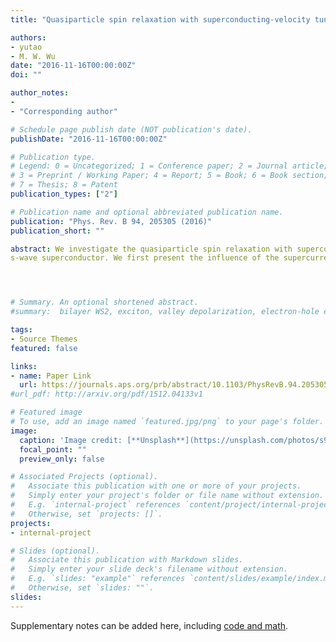 ```yaml
---
title: "Quasiparticle spin relaxation with superconducting-velocity tunable state in GaAs (100) quantum wells in proximity to s-wave superconductor"

authors:
- yutao
- M. W. Wu
date: "2016-11-16T00:00:00Z"
doi: ""

author_notes:
- 
- "Corresponding author"

# Schedule page publish date (NOT publication's date).
publishDate: "2016-11-16T00:00:00Z"

# Publication type.
# Legend: 0 = Uncategorized; 1 = Conference paper; 2 = Journal article;
# 3 = Preprint / Working Paper; 4 = Report; 5 = Book; 6 = Book section;
# 7 = Thesis; 8 = Patent
publication_types: ["2"]

# Publication name and optional abbreviated publication name.
publication: "Phys. Rev. B 94, 205305 (2016)"
publication_short: ""

abstract: We investigate the quasiparticle spin relaxation with superconducting-velocity–tunable state in GaAs (100) quantum wells in proximity to an 
s-wave superconductor. We first present the influence of the supercurrent on the quasiparticle state in GaAs (100) quantum wells, which can be tuned by the superconducting velocity. Rich features such as the suppressed Cooper pairings, large quasiparticle density and nonmonotonically tunable momentum current can be realized by varying the superconducting velocity. In the degenerate regime, the quasiparticle Fermi surface is composed by two arcs, referred to as Fermi arcs, which are contributed by the electron- and holelike branches. The Dyakonov-Perel spin relaxation is then explored, and intriguing physics is revealed when the Fermi arc emerges. Specifically, when the order parameter tends to zero, it is found that the branch-mixing scattering is forbidden in the quasielectron band. When the condensation process associated with the annihilation of the quasielectron and quasihole is slow, this indicates that the electron- and holelike Fermi arcs in the quasielectron band are independent. The open structure of the Fermi arc leads to the nonzero angular average of the effective magnetic field due to the spin-orbit coupling, which acts as an effective Zeeman field. This Zeeman field leads to spin oscillations even in the strong-scattering regime. Moreover, in the strong-scattering regime, we show that the open structure of the Fermi arc also leads to the insensitiveness of the spin relaxation to the momentum scattering, in contrast to the conventional motional narrowing situation. Nevertheless, with a finite order parameter, the branch-mixing scattering can be triggered, opening the interbranch spin relaxation channel, which is dominant in the strong-scattering regime. In contrast to the situation with an extremely small order parameter, due to the interbranch channel, the spin oscillations vanish and the spin relaxation exhibits a motional narrowing feature in the strong-scattering regime.




# Summary. An optional shortened abstract.
#summary:  bilayer WS2, exciton, valley depolarization, electron-hole exchange interactions.

tags:
- Source Themes
featured: false

links:
- name: Paper Link
  url: https://journals.aps.org/prb/abstract/10.1103/PhysRevB.94.205305
#url_pdf: http://arxiv.org/pdf/1512.04133v1

# Featured image
# To use, add an image named `featured.jpg/png` to your page's folder. 
image:
  caption: 'Image credit: [**Unsplash**](https://unsplash.com/photos/s9CC2SKySJM)'
  focal_point: ""
  preview_only: false

# Associated Projects (optional).
#   Associate this publication with one or more of your projects.
#   Simply enter your project's folder or file name without extension.
#   E.g. `internal-project` references `content/project/internal-project/index.md`.
#   Otherwise, set `projects: []`.
projects:
- internal-project

# Slides (optional).
#   Associate this publication with Markdown slides.
#   Simply enter your slide deck's filename without extension.
#   E.g. `slides: "example"` references `content/slides/example/index.md`.
#   Otherwise, set `slides: ""`.
slides:
---
```


Supplementary notes can be added here, including [code and math](https://sourcethemes.com/academic/docs/writing-markdown-latex/).
